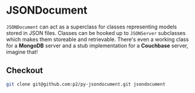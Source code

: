 JSONDocument
============

`JSONDocument` can act as a superclass for classes representing models stored in JSON files.
Classes can be hooked up to `JSONServer` subclasses which makes them storeable and retrievable.
There's even a working class for a **MongoDB** server and a stub implementation for a **Couchbase** server, imagine that!


Checkout
--------

```bash
git clone git@github.com:p2/py-jsondocument.git jsondocument
```

